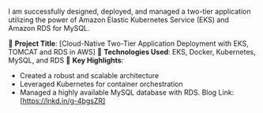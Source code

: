 I am successfully designed, deployed, and managed a two-tier application utilizing the power of Amazon Elastic Kubernetes Service (EKS) and Amazon RDS for MySQL.

🔹 **Project Title**: [Cloud-Native Two-Tier Application Deployment with EKS, TOMCAT and RDS in AWS]
🔹 **Technologies Used**: EKS, Docker, Kubernetes, MySQL, and RDS
🔹 **Key Highlights**:
- Created a robust and scalable architecture
- Leveraged Kubernetes for container orchestration
- Managed a highly available MySQL database with RDS.
Blog Link: [https://lnkd.in/g-4bgsZR]
